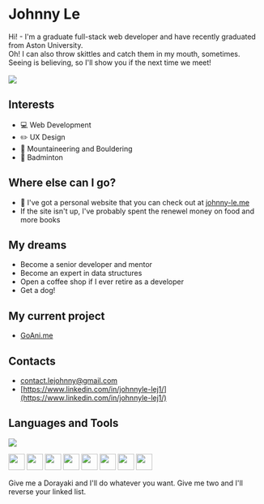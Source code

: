 # Johnny Le

<div>
  <span>Hi! - I'm a graduate full-stack web developer and have recently graduated from Aston University.</span>
  <br>
  <span>Oh! I can also throw skittles and catch them in my mouth, sometimes. Seeing is believing, so I'll show you if the next time we meet!</span>
</div>
<br>
<img src="https://github-readme-stats.vercel.app/api?username=Johnny0121&&show_icons=true&title_color=ffffff&icon_color=bb2acf&text_color=daf7dc&bg_color=151515">

## Interests
- :computer: Web Development
- :pencil2: UX Design
- :sunrise_over_mountains: Mountaineering and Bouldering
- :tennis: Badminton

## Where else can I go?
- :iphone: I've got a personal website that you can check out at [johnny-le.me](https://www.johnny-le.me)
- If the site isn't up, I've probably spent the renewel money on food and more books 

## My dreams
- Become a senior developer and mentor
- Become an expert in data structures
- Open a coffee shop if I ever retire as a developer
- Get a dog!

## My current project
- [GoAni.me](https://github.com/Johnny0121/goani.me)

## Contacts
- [contact.lejohnny@gmail.com](contact.lejohnny@gmail.com)
- [https://www.linkedin.com/in/johnnyle-lej1/](https://www.linkedin.com/in/johnnyle-lej1/)

## Languages and Tools
<div>
  <img src="https://github-readme-stats.vercel.app/api/top-langs/?username=Johnny0121&layout=compact&show_icons=true&title_color=ffffff&icon_color=bb2acf&text_color=daf7dc&bg_color=151515">
  <p>
    <img height="32" width="32" src="https://cdn.jsdelivr.net/npm/simple-icons@v5/icons/dotnet.svg" />
    <img height="32" width="32" src="https://cdn.jsdelivr.net/npm/simple-icons@v5/icons/vuedotjs.svg" />
    <img height="32" width="32" src="https://cdn.jsdelivr.net/npm/simple-icons@v5/icons/laravel.svg" />
    <img height="32" width="32" src="https://cdn.jsdelivr.net/npm/simple-icons@v5/icons/jquery.svg" />
    <img height="32" width="32" src="https://cdn.jsdelivr.net/npm/simple-icons@v5/icons/docker.svg" />
    <img height="32" width="32" src="https://cdn.jsdelivr.net/npm/simple-icons@v5/icons/azure.svg" />
    <img height="32" width="32" src="https://cdn.jsdelivr.net/npm/simple-icons@v5/icons/visualstudiocode.svg" />
    <img height="32" width="32" src="https://cdn.jsdelivr.net/npm/simple-icons@v5/icons/visualstudio.svg" />
  </p>
</div>
Give me a Dorayaki and I'll do whatever you want. Give me two and I'll reverse your linked list.
